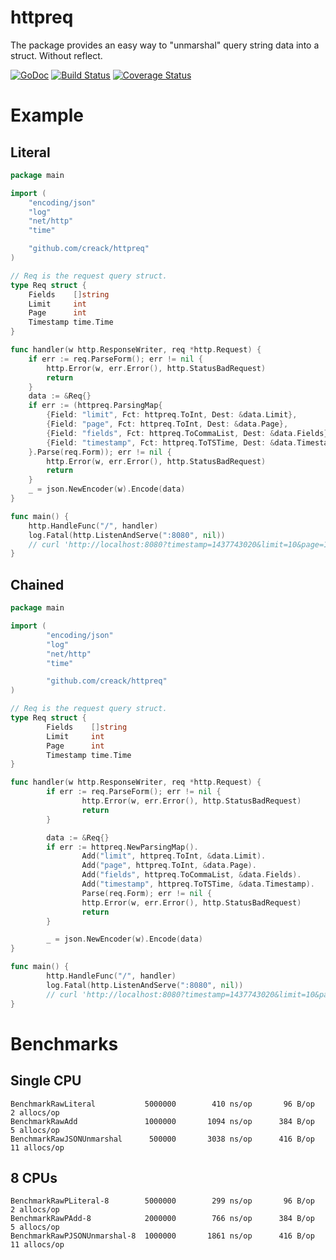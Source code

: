 # httpreq
The package provides an easy way to "unmarshal" query string data into a struct. Without reflect.

[![GoDoc](https://godoc.org/github.com/creack/httpreq?status.svg)](https://godoc.org/github.com/creack/httpreq) [![Build Status](https://travis-ci.org/creack/httpreq.svg)](https://travis-ci.org/creack/httpreq) [![Coverage Status](http://coveralls.io/repos/creack/httpreq/badge.svg?branch=master&service=github)](http://coveralls.io/github/creack/httpreq?branch=master)

# Example

## Literal

```go
package main

import (
	"encoding/json"
	"log"
	"net/http"
	"time"

	"github.com/creack/httpreq"
)

// Req is the request query struct.
type Req struct {
	Fields    []string
	Limit     int
	Page      int
	Timestamp time.Time
}

func handler(w http.ResponseWriter, req *http.Request) {
	if err := req.ParseForm(); err != nil {
		http.Error(w, err.Error(), http.StatusBadRequest)
		return
	}
	data := &Req{}
	if err := (httpreq.ParsingMap{
		{Field: "limit", Fct: httpreq.ToInt, Dest: &data.Limit},
		{Field: "page", Fct: httpreq.ToInt, Dest: &data.Page},
		{Field: "fields", Fct: httpreq.ToCommaList, Dest: &data.Fields},
		{Field: "timestamp", Fct: httpreq.ToTSTime, Dest: &data.Timestamp},
	}.Parse(req.Form)); err != nil {
		http.Error(w, err.Error(), http.StatusBadRequest)
		return
	}
	_ = json.NewEncoder(w).Encode(data)
}

func main() {
	http.HandleFunc("/", handler)
	log.Fatal(http.ListenAndServe(":8080", nil))
	// curl 'http://localhost:8080?timestamp=1437743020&limit=10&page=1&fields=a,b,c'
}
```

## Chained

```go
package main

import (
        "encoding/json"
        "log"
        "net/http"
        "time"

        "github.com/creack/httpreq"
)

// Req is the request query struct.
type Req struct {
        Fields    []string
        Limit     int
        Page      int
        Timestamp time.Time
}

func handler(w http.ResponseWriter, req *http.Request) {
        if err := req.ParseForm(); err != nil {
                http.Error(w, err.Error(), http.StatusBadRequest)
                return
        }

        data := &Req{}
        if err := httpreq.NewParsingMap().
                Add("limit", httpreq.ToInt, &data.Limit).
                Add("page", httpreq.ToInt, &data.Page).
                Add("fields", httpreq.ToCommaList, &data.Fields).
                Add("timestamp", httpreq.ToTSTime, &data.Timestamp).
                Parse(req.Form); err != nil {
                http.Error(w, err.Error(), http.StatusBadRequest)
                return
        }

        _ = json.NewEncoder(w).Encode(data)
}

func main() {
        http.HandleFunc("/", handler)
        log.Fatal(http.ListenAndServe(":8080", nil))
        // curl 'http://localhost:8080?timestamp=1437743020&limit=10&page=1&fields=a,b,c'
}
```

# Benchmarks

## Single CPU

```
BenchmarkRawLiteral           5000000        410 ns/op       96 B/op        2 allocs/op
BenchmarkRawAdd               1000000       1094 ns/op      384 B/op        5 allocs/op
BenchmarkRawJSONUnmarshal      500000       3038 ns/op      416 B/op       11 allocs/op
```

## 8 CPUs

```
BenchmarkRawPLiteral-8        5000000        299 ns/op       96 B/op        2 allocs/op
BenchmarkRawPAdd-8            2000000        766 ns/op      384 B/op        5 allocs/op
BenchmarkRawPJSONUnmarshal-8  1000000       1861 ns/op      416 B/op       11 allocs/op
```

